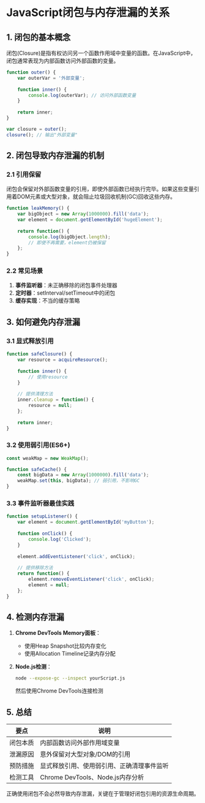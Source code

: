 # JavaScript闭包与内存泄漏的关系

## 1. 闭包的基本概念

闭包(Closure)是指有权访问另一个函数作用域中变量的函数。在JavaScript中，闭包通常表现为内部函数访问外部函数的变量。

```javascript
function outer() {
    var outerVar = '外部变量';
    
    function inner() {
        console.log(outerVar); // 访问外部函数变量
    }
    
    return inner;
}

var closure = outer();
closure(); // 输出"外部变量"
```

## 2. 闭包导致内存泄漏的机制

### 2.1 引用保留
闭包会保留对外部函数变量的引用，即使外部函数已经执行完毕。如果这些变量引用着DOM元素或大型对象，就会阻止垃圾回收机制(GC)回收这些内存。

```javascript
function leakMemory() {
    var bigObject = new Array(1000000).fill('data');
    var element = document.getElementById('hugeElement');
    
    return function() {
        console.log(bigObject.length);
        // 即使不再需要，element仍被保留
    };
}
```

### 2.2 常见场景
1. **事件监听器**：未正确移除的闭包事件处理器
2. **定时器**：setInterval/setTimeout中的闭包
3. **缓存实现**：不当的缓存策略

## 3. 如何避免内存泄漏

### 3.1 显式释放引用
```javascript
function safeClosure() {
    var resource = acquireResource();
    
    function inner() {
        // 使用resource
    }
    
    // 提供清理方法
    inner.cleanup = function() {
        resource = null;
    };
    
    return inner;
}
```

### 3.2 使用弱引用(ES6+)
```javascript
const weakMap = new WeakMap();

function safeCache() {
    const bigData = new Array(1000000).fill('data');
    weakMap.set(this, bigData); // 弱引用，不影响GC
}
```

### 3.3 事件监听器最佳实践
```javascript
function setupListener() {
    var element = document.getElementById('myButton');
    
    function onClick() {
        console.log('Clicked');
    }
    
    element.addEventListener('click', onClick);
    
    // 提供移除方法
    return function() {
        element.removeEventListener('click', onClick);
        element = null;
    };
}
```

## 4. 检测内存泄漏

1. **Chrome DevTools Memory面板**：
   - 使用Heap Snapshot比较内存变化
   - 使用Allocation Timeline记录内存分配

2. **Node.js检测**：
   ```bash
   node --expose-gc --inspect yourScript.js
   ```
   然后使用Chrome DevTools连接检测

## 5. 总结

| 要点 | 说明 |
|------|------|
| 闭包本质 | 内部函数访问外部作用域变量 |
| 泄漏原因 | 意外保留对大型对象/DOM的引用 |
| 预防措施 | 显式释放引用、使用弱引用、正确清理事件监听 |
| 检测工具 | Chrome DevTools、Node.js内存分析 |

正确使用闭包不会必然导致内存泄漏，关键在于管理好闭包引用的资源生命周期。
